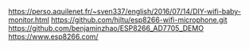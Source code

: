 https://perso.aquilenet.fr/~sven337/english/2016/07/14/DIY-wifi-baby-monitor.html
https://github.com/hjltu/esp8266-wifi-microphone.git
https://github.com/benjaminzhao/ESP8266_AD7705_DEMO
https://www.esp8266.com/
